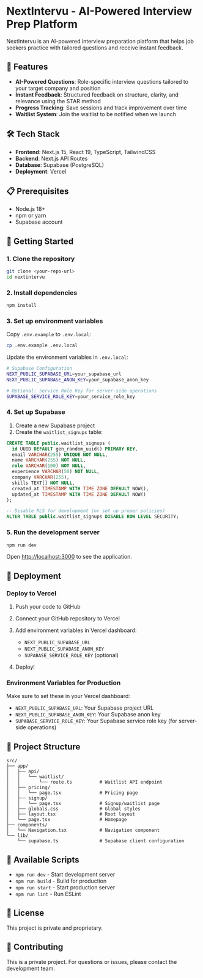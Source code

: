 # NextIntervu - AI-Powered Interview Prep Platform

NextIntervu is an AI-powered interview preparation platform that helps job seekers practice with tailored questions and receive instant feedback.

## 🚀 Features

- **AI-Powered Questions**: Role-specific interview questions tailored to your target company and position
- **Instant Feedback**: Structured feedback on structure, clarity, and relevance using the STAR method
- **Progress Tracking**: Save sessions and track improvement over time
- **Waitlist System**: Join the waitlist to be notified when we launch

## 🛠️ Tech Stack

- **Frontend**: Next.js 15, React 19, TypeScript, TailwindCSS
- **Backend**: Next.js API Routes
- **Database**: Supabase (PostgreSQL)
- **Deployment**: Vercel

## 📋 Prerequisites

- Node.js 18+ 
- npm or yarn
- Supabase account

## 🚀 Getting Started

### 1. Clone the repository

```bash
git clone <your-repo-url>
cd nextintervu
```

### 2. Install dependencies

```bash
npm install
```

### 3. Set up environment variables

Copy `.env.example` to `.env.local`:

```bash
cp .env.example .env.local
```

Update the environment variables in `.env.local`:

```bash
# Supabase Configuration
NEXT_PUBLIC_SUPABASE_URL=your_supabase_url
NEXT_PUBLIC_SUPABASE_ANON_KEY=your_supabase_anon_key

# Optional: Service Role Key for server-side operations
SUPABASE_SERVICE_ROLE_KEY=your_service_role_key
```

### 4. Set up Supabase

1. Create a new Supabase project
2. Create the `waitlist_signups` table:

```sql
CREATE TABLE public.waitlist_signups (
  id UUID DEFAULT gen_random_uuid() PRIMARY KEY,
  email VARCHAR(255) UNIQUE NOT NULL,
  name VARCHAR(255) NOT NULL,
  role VARCHAR(100) NOT NULL,
  experience VARCHAR(50) NOT NULL,
  company VARCHAR(255),
  skills TEXT[] NOT NULL,
  created_at TIMESTAMP WITH TIME ZONE DEFAULT NOW(),
  updated_at TIMESTAMP WITH TIME ZONE DEFAULT NOW()
);

-- Disable RLS for development (or set up proper policies)
ALTER TABLE public.waitlist_signups DISABLE ROW LEVEL SECURITY;
```

### 5. Run the development server

```bash
npm run dev
```

Open [http://localhost:3000](http://localhost:3000) to see the application.

## 🚀 Deployment

### Deploy to Vercel

1. Push your code to GitHub
2. Connect your GitHub repository to Vercel
3. Add environment variables in Vercel dashboard:
   - `NEXT_PUBLIC_SUPABASE_URL`
   - `NEXT_PUBLIC_SUPABASE_ANON_KEY`
   - `SUPABASE_SERVICE_ROLE_KEY` (optional)

4. Deploy!

### Environment Variables for Production

Make sure to set these in your Vercel dashboard:

- `NEXT_PUBLIC_SUPABASE_URL`: Your Supabase project URL
- `NEXT_PUBLIC_SUPABASE_ANON_KEY`: Your Supabase anon key
- `SUPABASE_SERVICE_ROLE_KEY`: Your Supabase service role key (for server-side operations)

## 📁 Project Structure

```
src/
├── app/
│   ├── api/
│   │   └── waitlist/
│   │       └── route.ts          # Waitlist API endpoint
│   ├── pricing/
│   │   └── page.tsx              # Pricing page
│   ├── signup/
│   │   └── page.tsx              # Signup/waitlist page
│   ├── globals.css               # Global styles
│   ├── layout.tsx                # Root layout
│   └── page.tsx                  # Homepage
├── components/
│   └── Navigation.tsx            # Navigation component
└── lib/
    └── supabase.ts               # Supabase client configuration
```

## 🔧 Available Scripts

- `npm run dev` - Start development server
- `npm run build` - Build for production
- `npm run start` - Start production server
- `npm run lint` - Run ESLint

## 📝 License

This project is private and proprietary.

## 🤝 Contributing

This is a private project. For questions or issues, please contact the development team.